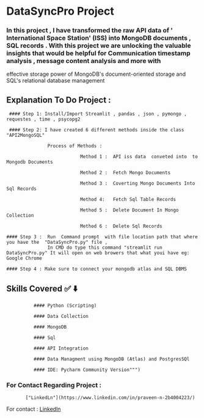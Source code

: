 # DataSyncPro Project


### In  this  project , I  have  transformed  the  raw  API data  of  ' International Space Station' (ISS)   into   MongoDB  documents , SQL records . With  this project  we  are  unlocking  the  valuable  insights  that  would  be  helpful  for  Communication timestamp analysis ,  message content analysis  and  more  with 
effective  storage  power  of MongoDB's document-oriented storage  and  SQL's relational database management

## Explanation To Do Project : 

     #### Step 1: Install/Import Streamlit , pandas , json , pymongo , requestes , time , psycopg2  

     #### Step 2: I have created 6 different methods inside the class "API2MongoSQL" 
                  
                   Process of Methods :

                               Method 1 :  API iss data  conveted into  to Mongodb Documents

                               Method 2 :  Fetch Mongo Documents 

                               Method 3 :  Coverting Mongo Documents Into Sql Records

                               Method 4:   Fetch Sql Table Records 

                               Method 5 :  Delete Document In Mongo Collection

                               Method 6 :  Delete Sql Records
                               
    #### Step 3 :  Run  Command prompt  with file location path that where you have the  "DataSyncPro.py" file ,
                   In CMD do type this command "streamlit run DataSyncPro.py" It will open on web browers that what youi have eg: Google Chrome

    #### Step 4 : Make sure to connect your mongodb atlas and SQL DBMS 



## Skills Covered ✅ ⬇️

              #### Python (Scripting)
              
              #### Data Collection
              
              #### MongoDB
              
              #### Sql
              
              #### API Integration
              
              #### Data Managment using MongoDB (Atlas) and PostgresSQl
              
              #### IDE: Pycharm Community Version""")


### For Contact Regarding Project :

           ["LinkedLn"](https://www.linkedin.com/in/praveen-n-2b4004223/)
     

                               

                                

                                

                               
      
  
    
    















For contact : [Linkedln](https://www.linkedin.com/in/praveen-n-2b4004223/)







